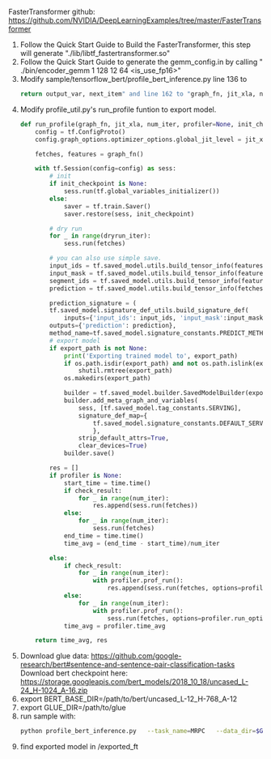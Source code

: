 FasterTransformer github: https://github.com/NVIDIA/DeepLearningExamples/tree/master/FasterTransformer

1. Follow the Quick Start Guide to Build the FasterTransformer, this step will generate "./lib/libtf_fastertransformer.so"
2. Follow the Quick Start Guide to generate the gemm_config.in by calling " ./bin/encoder_gemm 1 128 12 64 <is_use_fp16>"
3. Modify sample/tensorflow_bert/profile_bert_inference.py line 136 to 
   ```python
   return output_var, next_item" and line 162 to "graph_fn, jit_xla, num_iter, check_result=False, init_checkpoint=FLAGS.init_checkpoint, export_path='/export_ft')
   ```
4. Modify profile_util.py's run_profile funtion to export model.
    ```python
    def run_profile(graph_fn, jit_xla, num_iter, profiler=None, init_checkpoint=None, check_result=True, dryrun_iter=1, export_path=None):
        config = tf.ConfigProto()
        config.graph_options.optimizer_options.global_jit_level = jit_xla

        fetches, features = graph_fn()

        with tf.Session(config=config) as sess:
            # init
            if init_checkpoint is None:
                sess.run(tf.global_variables_initializer())
            else:
                saver = tf.train.Saver()
                saver.restore(sess, init_checkpoint)

            # dry run
            for _ in range(dryrun_iter):
                sess.run(fetches)

            # you can also use simple save.
            input_ids = tf.saved_model.utils.build_tensor_info(features["input_ids"])
            input_mask = tf.saved_model.utils.build_tensor_info(features["input_mask"])
            segment_ids = tf.saved_model.utils.build_tensor_info(features["segment_ids"])
            prediction = tf.saved_model.utils.build_tensor_info(fetches)

            prediction_signature = (
            tf.saved_model.signature_def_utils.build_signature_def(
                inputs={'input_ids': input_ids, 'input_mask':input_mask, 'segment_ids':segment_ids},
            outputs={'prediction': prediction},
            method_name=tf.saved_model.signature_constants.PREDICT_METHOD_NAME)) #/predict/prediction
            # export model
            if export_path is not None:
                print('Exporting trained model to', export_path)
                if os.path.isdir(export_path) and not os.path.islink(export_path):
                    shutil.rmtree(export_path)
                os.makedirs(export_path)

                builder = tf.saved_model.builder.SavedModelBuilder(export_path)
                builder.add_meta_graph_and_variables(
                    sess, [tf.saved_model.tag_constants.SERVING],
                    signature_def_map={
                        tf.saved_model.signature_constants.DEFAULT_SERVING_SIGNATURE_DEF_KEY:prediction_signature
                        },
                    strip_default_attrs=True,
                    clear_devices=True)
                builder.save()

            res = []
            if profiler is None:
                start_time = time.time()
                if check_result:
                    for _ in range(num_iter):
                        res.append(sess.run(fetches))
                else:
                    for _ in range(num_iter):
                        sess.run(fetches)
                end_time = time.time()
                time_avg = (end_time - start_time)/num_iter

            else:
                if check_result:
                    for _ in range(num_iter):
                        with profiler.prof_run():
                            res.append(sess.run(fetches, options=profiler.run_options, run_metadata=profiler.run_metadata))
                else:
                    for _ in range(num_iter):
                        with profiler.prof_run():
                            sess.run(fetches, options=profiler.run_options, run_metadata=profiler.run_metadata)
                time_avg = profiler.time_avg

        return time_avg, res
    ```
5. Download glue data: https://github.com/google-research/bert#sentence-and-sentence-pair-classification-tasks  
    Download bert checkpoint here: https://storage.googleapis.com/bert_models/2018_10_18/uncased_L-24_H-1024_A-16.zip
6. export BERT_BASE_DIR=/path/to/bert/uncased_L-12_H-768_A-12
7. export GLUE_DIR=/path/to/glue
8. run sample with: 
   ```bash
   python profile_bert_inference.py   --task_name=MRPC   --data_dir=$GLUE_DIR/MRPC   --vocab_file=$BERT_BASE_DIR/vocab.txt   --bert_config_file=$BERT_BASE_DIR/bert_config.json   --predict_batch_size=1   --max_seq_length=128   --output_dir=mrpc_output --init_checkpoint=$BERT_BASE_DIR/bert_model.ckpt --tf_profile=false  --profiling_output_file=time_elapsed --xla=false --floatx=float32
   ```
9.  find exported model in /exported_ft